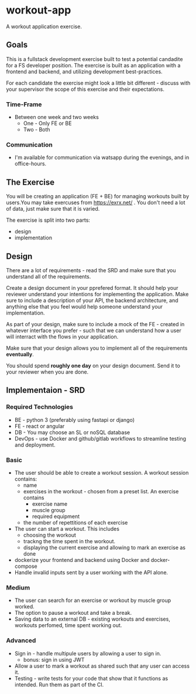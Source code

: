 # workout-app
A workout application exercise.

## Goals

This is a fullstack development exercise built to test a potential candadite for a FS developer position.
The exercise is built as an application with a frontend and backend, and utilizing development best-practices.

For each candidate the exercise might look a little bit different - discuss with your supervisor the scope of this exercise and their expectations.

### Time-Frame

* Between one week and two weeks
  * One - Only FE or BE
  * Two - Both

### Communication

* I'm available for communication via watsapp during the evenings, and in office-hours.

## The Exercise

You will be creating an application (FE + BE) for managing workouts built by users.You may take exercuses from https://exrx.net/ . You don't need a lot of data, just make sure that it is varied.


The exercise is split into two parts: 

* design
* implementation

## Design

There are a lot of requirements - read the SRD and make sure that you understand all of the requirements.

Create a design document in your pprefered format. It should help your reviewer understand your intentions for implementing the application. Make sure to include a description of your API, the backend architecture, and anything else that you feel would help someone understand your implementation.

As part of your design, make sure to include a mock of the FE - created in whatever interface you prefer - such that we can understand how a user will interract with the flows in your application.

Make sure that your design allows you to implement all of the requirements **eventually**.

You should spend **roughly one day** on your design document. Send it to your reviewer when you are done.

## Implementaion - SRD

### Required Technologies

* BE - python 3 (preferably using fastapi or django)
* FE - react or angular
* DB - You may choose an SL or noSQL database
* DevOps - use Docker and github/gitlab workflows to streamline testing and deployment.

### Basic

* The user should be able to create a workout session. A workout session contains:
  * name
  * exercises in the workout - chosen from a preset list. An exercise contains
    * exercise name
    * muscle group
    * required equipment
  * the number of repettitions of each exercise
 * The user can start a workout. This includes
   * choosing the workout
   * trackng the time spent in the workout.
   * displaying the current exercise and allowing to mark an exercise as done
 * dockerize your frontend and backend using Docker and docker-compose
 * Handle invalid inputs sent by a user working with the API alone.

### Medium

* The user can search for an exercise or workout by muscle group worked.
* The option to pause a workout and take a break.
* Saving data to an external DB - existing workouts and exercises, workouts perfomed, time spent working out.

### Advanced

* Sign in - handle multipule users by allowing a user to sign in.
  * bonus: sign in using JWT
* Allow a user to mark a workout as shared such that any user can access it.
* Testing - write tests for your code that show that it functions as intended. Run them as part of the CI.
